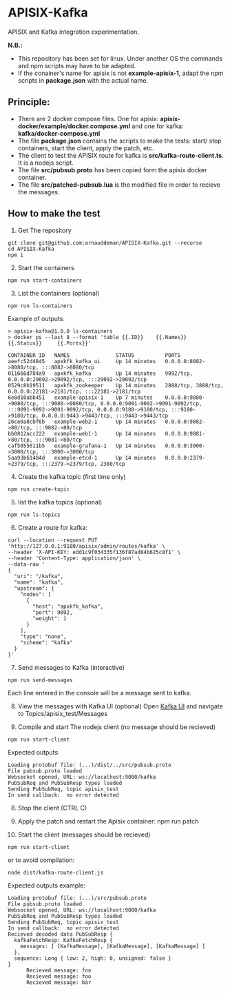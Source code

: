 # APISIX-Kafka
APISIX and Kafka integration experimentation.

**N.B.:** 
- This repository has been set for linux. Under another OS the commands and npm scripts may have to be adapted.
- If the conainer's name for apisix is not **example-apisix-1**, adapt the npm scripts in **package.json** with the actual name.

## Principle: 
- There are 2 docker compose files. One for apisix: **apisix-docker/example/docker.compose.yml** and one for kafka: **kafka/docker-compose.yml**
- The file **package.json** contains the scripts to make the tests: start/ stop containers, start the client, apply the patch, etc. 
- The client to test the APISIX route for kafka is **src/kafka-route-client.ts**. It is a nodejs script.
- The file **src/pubsub.proto** has been copied form the apisix docker container.
- The file **src/patched-pubsub.lua** is the modified file in order to recieve the messages.

## How to make the test

1. Get The repository
```
git clone git@github.com:arnauddeman/APISIX-Kafka.git --recurse
cd APISIX-Kafka
npm i
```
2. Start the containers 
```
npm run start-containers
```
3. List the containers (optional)
```
npm run ls-containers
```
Example of outputs:
```
> apisix-kafka@1.0.0 ls-containers
> docker ps --last 8 --format 'table {{.ID}}    {{.Names}}      {{.Status}}     {{.Ports}}'

CONTAINER ID   NAMES               STATUS          PORTS
aeefc52d4845   apxkfk_kafka_ui     Up 14 minutes   0.0.0.0:8082->8080/tcp, :::8082->8080/tcp
011666d784a9   apxkfk_kafka        Up 14 minutes   9092/tcp, 0.0.0.0:29092->29092/tcp, :::29092->29092/tcp
0529c8b19511   apxkfk_zookeeper    Up 14 minutes   2888/tcp, 3888/tcp, 0.0.0.0:22181->2181/tcp, :::22181->2181/tcp
6e8d10abb451   example-apisix-1    Up 7 minutes    0.0.0.0:9080->9080/tcp, :::9080->9080/tcp, 0.0.0.0:9091-9092->9091-9092/tcp, :::9091-9092->9091-9092/tcp, 0.0.0.0:9180->9180/tcp, :::9180->9180/tcp, 0.0.0.0:9443->9443/tcp, :::9443->9443/tcp
26ce0a8cbf6b   example-web2-1      Up 14 minutes   0.0.0.0:9082->80/tcp, :::9082->80/tcp
bb0812acc222   example-web1-1      Up 14 minutes   0.0.0.0:9081->80/tcp, :::9081->80/tcp
caf5055611b5   example-grafana-1   Up 14 minutes   0.0.0.0:3000->3000/tcp, :::3000->3000/tcp
5aa93b61484d   example-etcd-1      Up 14 minutes   0.0.0.0:2379->2379/tcp, :::2379->2379/tcp, 2380/tcp
```
4. Create the kafka topic (first time only)
```
npm run create-topic 
```

5. list the kafka topics (optional)
```
npm run ls-topics 
```

6. Create a route for kafka:
```
curl --location --request PUT 'http://127.0.0.1:9180/apisix/admin/routes/kafka' \
--header 'X-API-KEY: edd1c9f034335f136f87ad84b625c8f1' \
--header 'Content-Type: application/json' \
--data-raw '
{
  "uri": "/kafka",
  "name": "kafka",
  "upstream": {
    "nodes": [
      {
        "host": "apxkfk_kafka",
        "port": 9092,
        "weight": 1
      }
    ],
    "type": "none",
    "scheme": "kafka"
  }
}'
```
7. Send messages to Kafka (interactive)
```
npm run send-messages
```
Each line entered in the console will be a message sent to kafka.

8. View the messages with Kafka UI (optional)
Open  [Kafka UI](http://localhost:8082) and navigate to Topics/apisix_test/Messages
 
9. Compile and start The nodejs client (no message should be recieved)
```
npm run start-client
```
Expected outputs:
```
Loading protobuf file: (...)/dist/../src/pubsub.proto
File pubsub.proto loaded
Websocket opened, URL: ws://localhost:9080/kafka
PubSubReq and PubSubResp types loaded
Sending PubSubReq, topic apisix_test
In send callback:  no error detected
```
8. Stop the client (CTRL C)

9. Apply the patch and restart the Apisix container:
npm run patch

9. Start the client (messages should be recieved)
```
npm run start-client
```
or to avoid compilation:
```
node dist/kafka-route-client.js
```

Expected outputs example:
```
Loading protobuf file: (...)/src/pubsub.proto
File pubsub.proto loaded
Websocket opened, URL: ws://localhost:9080/kafka
PubSubReq and PubSubResp types loaded
Sending PubSubReq, topic apisix_test
In send callback:  no error detected
Recieved decoded data PubSubResp {
  kafkaFetchResp: KafkaFetchResp {
    messages: [ [KafkaMessage], [KafkaMessage], [KafkaMessage] ]
  },
  sequence: Long { low: 2, high: 0, unsigned: false }
}
      Recieved message: foo
      Recieved message: foo
      Recieved message: bar
```